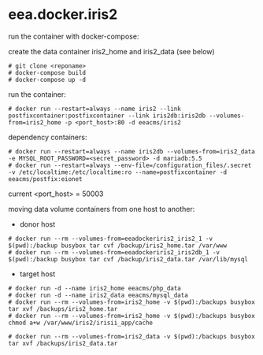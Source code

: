 # eea.docker.iris2

run the container with docker-compose:

create the data container iris2_home and iris2_data (see below)

```
# git clone <reponame>
# docker-compose build 
# docker-compose up -d
```

run the container: 

```
# docker run --restart=always --name iris2 --link postfixcontainer:postfixcontainer --link iris2db:iris2db --volumes-from=iris2_home -p <port_host>:80 -d eeacms/iris2
```

dependency containers:

```    
# docker run --restart=always --name iris2db --volumes-from=iris2_data -e MYSQL_ROOT_PASSWORD=<secret_password> -d mariadb:5.5
# docker run --restart=always --env-file=/configuration_files/.secret -v /etc/localtime:/etc/localtime:ro --name=postfixcontainer -d eeacms/postfix:eionet
```

current <port_host> = 50003

moving data volume containers from one host to another:

- donor host

```
# docker run --rm --volumes-from=eeadockeriris2_iris2_1 -v $(pwd):/backup busybox tar cvf /backup/iris2_home.tar /var/www
# docker run --rm --volumes-from=eeadockeriris2_iris2db_1 -v $(pwd):/backup busybox tar cvf /backup/iris2_data.tar /var/lib/mysql
```

- target host

```
# docker run -d --name iris2_home eeacms/php_data
# docker run -d --name iris2_data eeacms/mysql_data
# docker run --rm --volumes-from=iris2_home -v $(pwd):/backups busybox tar xvf /backups/iris2_home.tar
# docker run --rm --volumes-from=iris2_home -v $(pwd):/backups busybox chmod a+w /var/www/iris2/irisii_app/cache
    
# docker run --rm --volumes-from=iris2_data -v $(pwd):/backups busybox tar xvf /backups/iris2_data.tar
```
